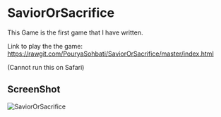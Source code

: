 # SaviorOrSacrifice

This Game is the first game that I have written.

Link to play the the game: https://rawgit.com/PouryaSohbati/SaviorOrSacrifice/master/index.html

(Cannot run this on Safari)

ScreenShot
----------

![SaviorOrSacrifice](screenshot1.png)
